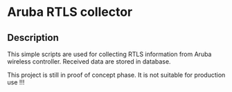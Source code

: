 # Aruba RTLS collector
## Description
This simple scripts are used for collecting RTLS information from Aruba wireless controller. Received data are stored in database.

This project is still in proof of concept phase. It is not suitable for production use !!!
